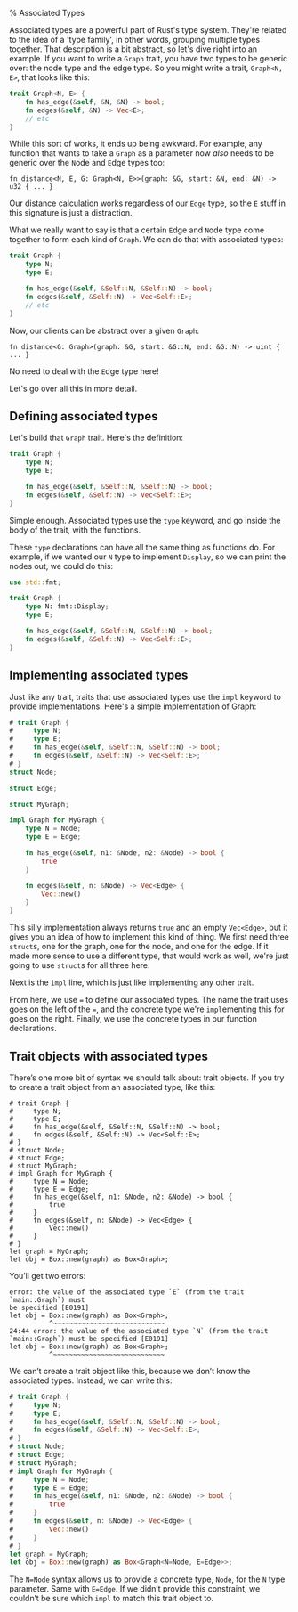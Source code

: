 % Associated Types

Associated types are a powerful part of Rust's type system. They're related to
the idea of a 'type family', in other words, grouping multiple types together. That
description is a bit abstract, so let's dive right into an example. If you want
to write a `Graph` trait, you have two types to be generic over: the node type
and the edge type. So you might write a trait, `Graph<N, E>`, that looks like
this:

```rust
trait Graph<N, E> {
    fn has_edge(&self, &N, &N) -> bool;
    fn edges(&self, &N) -> Vec<E>;
    // etc
}
```

While this sort of works, it ends up being awkward. For example, any function
that wants to take a `Graph` as a parameter now _also_ needs to be generic over
the `N`ode and `E`dge types too:

```rust,ignore
fn distance<N, E, G: Graph<N, E>>(graph: &G, start: &N, end: &N) -> u32 { ... }
```

Our distance calculation works regardless of our `Edge` type, so the `E` stuff in
this signature is just a distraction.

What we really want to say is that a certain `E`dge and `N`ode type come together
to form each kind of `Graph`. We can do that with associated types:

```rust
trait Graph {
    type N;
    type E;

    fn has_edge(&self, &Self::N, &Self::N) -> bool;
    fn edges(&self, &Self::N) -> Vec<Self::E>;
    // etc
}
```

Now, our clients can be abstract over a given `Graph`:

```rust,ignore
fn distance<G: Graph>(graph: &G, start: &G::N, end: &G::N) -> uint { ... }
```

No need to deal with the `E`dge type here!

Let's go over all this in more detail.

## Defining associated types

Let's build that `Graph` trait. Here's the definition:

```rust
trait Graph {
    type N;
    type E;

    fn has_edge(&self, &Self::N, &Self::N) -> bool;
    fn edges(&self, &Self::N) -> Vec<Self::E>;
}
```

Simple enough. Associated types use the `type` keyword, and go inside the body
of the trait, with the functions.

These `type` declarations can have all the same thing as functions do. For example,
if we wanted our `N` type to implement `Display`, so we can print the nodes out,
we could do this:

```rust
use std::fmt;

trait Graph {
    type N: fmt::Display;
    type E;

    fn has_edge(&self, &Self::N, &Self::N) -> bool;
    fn edges(&self, &Self::N) -> Vec<Self::E>;
}
```

## Implementing associated types

Just like any trait, traits that use associated types use the `impl` keyword to
provide implementations. Here's a simple implementation of Graph:

```rust
# trait Graph {
#     type N;
#     type E;
#     fn has_edge(&self, &Self::N, &Self::N) -> bool;
#     fn edges(&self, &Self::N) -> Vec<Self::E>;
# }
struct Node;

struct Edge;

struct MyGraph;

impl Graph for MyGraph {
    type N = Node;
    type E = Edge;

    fn has_edge(&self, n1: &Node, n2: &Node) -> bool {
        true
    }

    fn edges(&self, n: &Node) -> Vec<Edge> {
        Vec::new()
    }
}
```

This silly implementation always returns `true` and an empty `Vec<Edge>`, but it
gives you an idea of how to implement this kind of thing. We first need three
`struct`s, one for the graph, one for the node, and one for the edge. If it made
more sense to use a different type, that would work as well, we're just going to
use `struct`s for all three here.

Next is the `impl` line, which is just like implementing any other trait.

From here, we use `=` to define our associated types. The name the trait uses
goes on the left of the `=`, and the concrete type we're `impl`ementing this
for goes on the right. Finally, we use the concrete types in our function
declarations.

## Trait objects with associated types

There’s one more bit of syntax we should talk about: trait objects. If you
try to create a trait object from an associated type, like this:

```rust,ignore
# trait Graph {
#     type N;
#     type E;
#     fn has_edge(&self, &Self::N, &Self::N) -> bool;
#     fn edges(&self, &Self::N) -> Vec<Self::E>;
# }
# struct Node;
# struct Edge;
# struct MyGraph;
# impl Graph for MyGraph {
#     type N = Node;
#     type E = Edge;
#     fn has_edge(&self, n1: &Node, n2: &Node) -> bool {
#         true
#     }
#     fn edges(&self, n: &Node) -> Vec<Edge> {
#         Vec::new()
#     }
# }
let graph = MyGraph;
let obj = Box::new(graph) as Box<Graph>;
```

You’ll get two errors:

```text
error: the value of the associated type `E` (from the trait `main::Graph`) must
be specified [E0191]
let obj = Box::new(graph) as Box<Graph>;
          ^~~~~~~~~~~~~~~~~~~~~~~~~~~~~
24:44 error: the value of the associated type `N` (from the trait
`main::Graph`) must be specified [E0191]
let obj = Box::new(graph) as Box<Graph>;
          ^~~~~~~~~~~~~~~~~~~~~~~~~~~~~
```

We can’t create a trait object like this, because we don’t know the associated
types. Instead, we can write this:

```rust
# trait Graph {
#     type N;
#     type E;
#     fn has_edge(&self, &Self::N, &Self::N) -> bool;
#     fn edges(&self, &Self::N) -> Vec<Self::E>;
# }
# struct Node;
# struct Edge;
# struct MyGraph;
# impl Graph for MyGraph {
#     type N = Node;
#     type E = Edge;
#     fn has_edge(&self, n1: &Node, n2: &Node) -> bool {
#         true
#     }
#     fn edges(&self, n: &Node) -> Vec<Edge> {
#         Vec::new()
#     }
# }
let graph = MyGraph;
let obj = Box::new(graph) as Box<Graph<N=Node, E=Edge>>;
```

The `N=Node` syntax allows us to provide a concrete type, `Node`, for the `N`
type parameter. Same with `E=Edge`. If we didn’t provide this constraint, we
couldn’t be sure which `impl` to match this trait object to.
